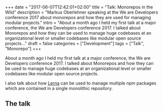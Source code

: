 +++
date = "2017-06-07T12:42:01+02:00"
title = "Talk: Monorepos in the Wild"
description = "Markus Oberlehner speaking at the We are Developers conference 2017 about monorepos and how they are used for managing modular projects."
intro = "About a month ago I held my first talk at a major conference, the We are Developers conference 2017. I talked about Monorepos and how they can be used to manage huge codebases at an organizational level or smaller codebases like modular open source projects..."
draft = false
categories = ["Development"]
tags = ["Talk", "Monorepo"]
+++

About a month ago I held my first talk at a major conference, the We are Developers conference 2017. I talked about Monorepos and how they can be used to manage huge codebases at an organizational level or smaller codebases like modular open source projects.

I also talk about how [Lerna](https://github.com/lerna/lerna) can be used to manage multiple npm packages which are contained in a single monolithic repository.

## The talk

<div style="position:relative;height:0;padding-bottom:56.25%"><iframe data-src="https://www.youtube.com/embed/kwhOI4mmqnM?ecver=2" width="640" height="360" frameborder="0" style="position:absolute;width:100%;height:100%;left:0" allowfullscreen></iframe></div>

